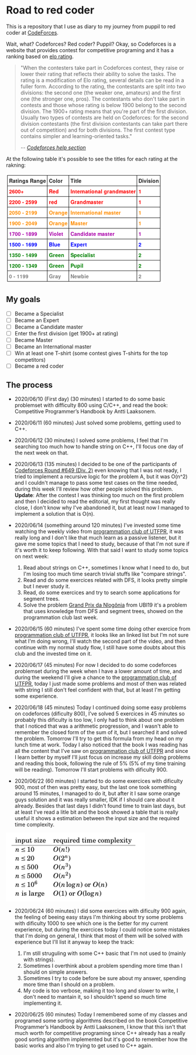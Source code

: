 # Road to red coder

This is a repository that I use as diary to my journey from puppil to red coder at [CodeForces](codeforces.com). 

Wait, what? Codeforces? Red coder? Puppil? Okay, so Codeforces is a website that provides contest for competitive programing and it has a ranking based on [elo rating](https://en.wikipedia.org/wiki/Elo_rating_system).

> "When the contesters take part in Codeforces contest, they raise or lower their rating that reflects their ability to solve the tasks. The rating is a modification of Elo rating, several details can be read in a fuller form. According to the rating, the contestants are split into two divisions: the second one (the weaker one, amateurs) and the first one (the stronger one, pros). The contestants who don't take part in contests and those whose rating is below 1900 belong to the second division. The 1900+ rating means that you're part of the first division. Usually two types of contests are held on Codeforces: for the second division contestants (the first division contestants can take part there out of competition) and for both divisions. The first contest type contains simpler and learning-oriented tasks."
>
> -- <cite>[Codeforces help section](https://codeforces.com/help#q8)</cite>

At the following table it's possible to see the titles for each rating at the rakning:

![Relation title and rating from codeforces](./img/title_rating.png)

## My goals

- [ ] Became a Specialist
- [ ] Became an Expert
- [ ] Became a Candidate master
- [ ] Enter the first division (get 1900+ at rating)
- [ ] Became Master
- [ ] Became an International master
- [ ] Win at least one T-shirt (some contest gives T-shirts for the top competitors)
- [ ] Became a red coder

## The process

- 2020/06/10 (First day) (30 minutes) I started to do some basic problemset with difficulty 800 using C/C++, and read the book: Competitive Programmer’s Handbook by Antti Laaksonem. 

- 2020/06/11 (60 minutes) Just solved some problems, getting used to C++.

- 2020/06/12 (30 minutes) I solved some problems, I feel that I'm searching too much how to handle string on C++, I'll focus one day of the next week on that. 

- 2020/06/13 (135 minutes) I decided to be one of the participants of [Codeforces Round #649 (Div. 2)](https://codeforces.com/contest/1364) even knowing that I was not ready, I tried to implement a recursive logic for the problem A, but it was O(n^2) and I couldn't manage to pass some test cases on the time needed, during this week I'll review how other people solved this problem. **Update**:  After the contest I was thinking too much on the first problem and then I decided to read the editorial, my first thought was really close, I don't know why I've abandoned it, but at least now I managed to implement a solution that is O(n).

- 2020/06/14  (something around 120 minutes) I've invested some time watching the weekly video from [programmation club of UTFPR](http://cdp.dainf.ct.utfpr.edu.br/), it was really long and I don't like that much learn as a passive listener, but it gave me some topics that I need to study, because of that I'm not sure if it's worth it to keep following. With that said I want to study some topics on next week:
    1. Read about strings on C++, sometimes I know what I need to do, but I'm losing too much time search trivial stuffs like "compare strings".
    2. Read and do some exercices related with DFS, it looks pretty simple but I never study it.
    3. Read, do some exercices and try to search some applications for segment trees.
    4. Solve the problem [Grand Prix da Nlogônia](https://olimpiada.ic.unicamp.br/pratique/p2/2019/f3/prix/) from UBI19 it's a problem that uses knowledge from DFS and segment trees, showed on the programmation club last week.
 
 - 2020/06/15 (60 minutes) I've spent some time doing other exercice from [programmation club of UTFPR](http://cdp.dainf.ct.utfpr.edu.br/), it looks like an linked list but I'm not sure what I'm doing wrong, I'll watch the second part of the video, and then continue with my normal study flow, I still have some doubts about this club and the invested time on it.

 - 2020/06/17 (45 minutes) For now I decided to do some codeforces problemset during the week when I have a lower amount of time, and during the weekend I'll give a chance to the [programmation club of UTFPR](http://cdp.dainf.ct.utfpr.edu.br/), today I just made some problems and most of then was related with string I still don't feel confident with that, but at least I'm getting some experience.

 - 2020/06/18 (45 minutes) Today I continued doing some easy problems on codeforces (dificulty 800), I've solved 5 exercices in 45 minutes so probably this dificulty is too low, I only had to think about one problem that I noticed that was a arithmetic progression, and I wasn't able to remember the closed form of the sum of it, but I searched it and solved the problem. Tomorrow I'll try to get this formula from my head on my lunch time at work. Today I also noticed that the book I was reading has all the content that I've saw on [programmation club of UTFPR](http://cdp.dainf.ct.utfpr.edu.br/) and since I learn better by myself I'll just focus on increase my skill doing problems and reading this book, following the rule of 5% (5% of my time training will be reading). Tomorrow I'll start problems with dificulty 900.

 - 2020/06/22 (60 minutes) I started to do some exercices with dificulty 900, most of then was pretty easy, but the last one took something around 15 minutes, I managed to do it, but after it I saw some orange guys solution and it was really smaller, IDK if I should care about it already. Besides that last days I didn't found time to train last days, but at least I've read a litle bit and the book showed a table that is really useful it shows a estimation between the input size and the required time complexity.

 ![Relation complexity x input](./img/relation_complexity_in_put.png)

 - 2020/06/24 (60 minutes) I did some exercices with dificulty 900 again, the feeling of beeing easy stays I'm thinking about try some problems with dificulty 1000 to see which one is the better for my current experience, but during the exercices today I could notice some mistakes that I'm doing on general, I think that most of them will be solved with experience but I'll list it anyway to keep the track:
    1. I'm still struguling with some C++ basic that I'm not used to (mainly with strings).
    2. Sometimes I overthink about a problem spending more time than I should on simple answers.
    3. Sometimes I try to code before be sure about my answer, spending more time than I should on a problem.
    4. My code is too verbose, making it too long and slower to write, I don't need to mantain it, so I shouldn't spend so much time implementing it.

- 2020/06/25 (60 minutes) Today I remembered some of my classes and programed some sorting algorithms described on the book Competitive Programmer’s Handbook by Antti Laaksonem, I know that this isn't that much worth for competitive programing since C++ already has a really good sorting algorithm implemented but it's good to remember how the basic works and also I'm trying to get used to C++ again.